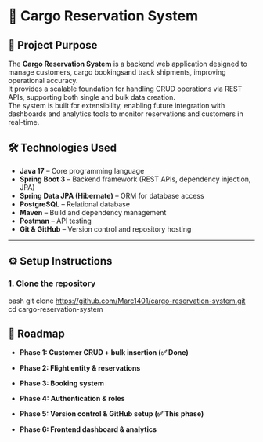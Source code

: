 # 🚢 Cargo Reservation System

## 📌 Project Purpose

<!-- Cargo Reservation & Tracking System

Developed a Java/Spring Boot application to manage cargo bookings and track shipments, improving operational accuracy.

Designed and maintained SQL/Oracle databases, enabling efficient data retrieval and reporting.

Integrated REST APIs to automate workflows and enhance cargo handling reliability.

Airline Cargo Analytics Dashboard

Built a dashboard to monitor cargo operations and generate actionable insights for airline management.

Aggregated and analyzed data using SQL and Java, providing stakeholders with real-time visibility.

Streamlined reporting workflows, reducing manual analysis and supporting strategic decisions.-->


The **Cargo Reservation System** is a backend web application designed to manage customers, cargo bookingsand track shipments, improving operational accuracy.  
It provides a scalable foundation for handling CRUD operations via REST APIs, supporting both single and bulk data creation.  
The system is built for extensibility, enabling future integration with dashboards and analytics tools to monitor reservations and customers in real-time.


## 🛠️ Technologies Used
- **Java 17** – Core programming language  
- **Spring Boot 3** – Backend framework (REST APIs, dependency injection, JPA)  
- **Spring Data JPA (Hibernate)** – ORM for database access  
- **PostgreSQL** – Relational database  
- **Maven** – Build and dependency management  
- **Postman** – API testing  
- **Git & GitHub** – Version control and repository hosting  

---

## ⚙️ Setup Instructions

### 1. Clone the repository

bash
git clone https://github.com/Marc1401/cargo-reservation-system.git <br>
cd cargo-reservation-system


## 🚀 Roadmap

- **Phase 1: Customer CRUD + bulk insertion (✅ Done)**

- **Phase 2: Flight entity & reservations**

- **Phase 3: Booking system**

- **Phase 4: Authentication & roles**

- **Phase 5: Version control & GitHub setup (✅ This phase)**

- **Phase 6: Frontend dashboard & analytics**
